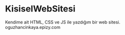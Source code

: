 # KisiselWebSitesi
Kendime ait HTML, CSS ve JS ile yazdığım bir web sitesi.
oguzhancinkaya.epizy.com
